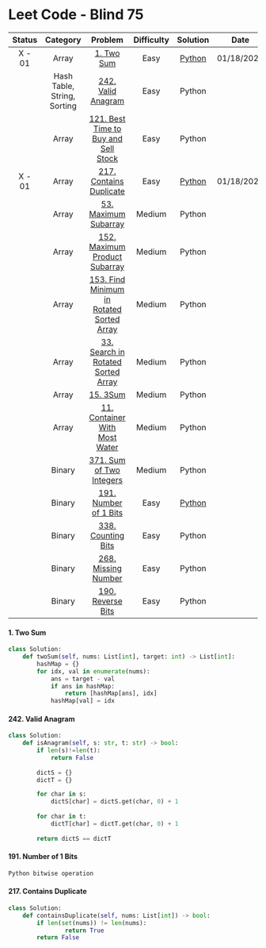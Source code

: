 # Leet Code - Blind 75

|Status|Category|Problem|Difficulty|Solution|Date|
|:-:|:-:|:-:|:-:|:-:|:-:|
| X - 01 |Array|[1. Two Sum](https://leetcode.com/problems/two-sum/)|Easy|[Python](#1-two-sum)|01/18/2024|
||Hash Table, String, Sorting|[242. Valid Anagram](https://leetcode.com/problems/valid-anagram/)|Easy|Python|
||Array|[121. Best Time to Buy and Sell Stock](https://leetcode.com/problems/best-time-to-buy-and-sell-stock/)|Easy|Python||
|X - 01|Array|[217. Contains Duplicate](https://leetcode.com/problems/contains-duplicate/)|Easy|[Python](#217-contains-duplicate)|01/18/2024|
||Array|[53. Maximum Subarray](https://leetcode.com/problems/maximum-subarray/)|Medium|Python||
||Array|[152. Maximum Product Subarray](https://leetcode.com/problems/maximum-product-subarray/)|Medium|Python||
||Array|[153. Find Minimum in Rotated Sorted Array](https://leetcode.com/problems/find-minimum-in-rotated-sorted-array/)|Medium|Python||
||Array|[33. Search in Rotated Sorted Array](https://leetcode.com/problems/search-in-rotated-sorted-array/)|Medium|Python||
||Array|[15. 3Sum](https://leetcode.com/problems/3sum/)|Medium|Python||
||Array|[11. Container With Most Water](https://leetcode.com/problems/container-with-most-water/)|Medium|Python||
||Binary|[371. Sum of Two Integers](https://leetcode.com/problems/sum-of-two-integers/)|Medium|Python||
||Binary|[191. Number of 1 Bits](https://leetcode.com/problems/number-of-1-bits/)|Easy|[Python](#191-number-of-1-bits)||
||Binary|[338. Counting Bits](https://leetcode.com/problems/counting-bits/)|Easy|Python||
||Binary|[268. Missing Number](https://leetcode.com/problems/missing-number/)|Easy|Python||
||Binary|[190. Reverse Bits](https://leetcode.com/problems/reverse-bits/)|Easy|Python||

#### 1. Two Sum
```python
class Solution:
    def twoSum(self, nums: List[int], target: int) -> List[int]:
        hashMap = {}
        for idx, val in enumerate(nums):
            ans = target - val
            if ans in hashMap:
                return [hashMap[ans], idx]
            hashMap[val] = idx
```

#### 242. Valid Anagram
```python
class Solution:
    def isAnagram(self, s: str, t: str) -> bool:
        if len(s)!=len(t):
            return False
        
        dictS = {}
        dictT = {}

        for char in s:
            dictS[char] = dictS.get(char, 0) + 1
        
        for char in t:
            dictT[char] = dictT.get(char, 0) + 1
        
        return dictS == dictT
```


#### 191. Number of 1 Bits
```python
Python bitwise operation
```

#### 217. Contains Duplicate
```python
class Solution:
    def containsDuplicate(self, nums: List[int]) -> bool:
        if len(set(nums)) != len(nums):
                return True
        return False
```
